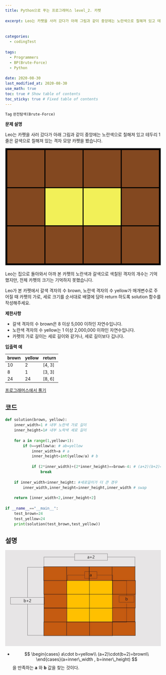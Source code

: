 ```yaml
---
title: Python으로 푸는 프로그래머스 level_2. 카펫

excerpt: Leo는 카펫을 사러 갔다가 아래 그림과 같이 중앙에는 노란색으로 칠해져 있고 테두리 1줄은 갈색으로 칠해져 있는 격자 모양 카펫을 봤습니다. Leo는 집으로 돌아와서 아까 본 카펫의 노란색과 갈색으로 색칠된 격자의 개수는 기억했지만, 전체 카펫의 크기는 기억하지 못했습니다. Leo가 본 카펫에서 갈색 격자의 수 brown, 노란색 격자의 수 yellow가 매개변수로 주어질 때 카펫의 가로, 세로 크기를 순서대로 배열에 담아 return 하도록 solution 함수를 작성해주세요.


categories:
  - codingTest

tags:
  - Programmers
  - BP(Brute-Force)
  - Python

date: 2020-08-30
last_modified_at: 2020-08-30
use_math: true
toc: true # Show table of contents
toc_sticky: true # Fixed table of contents
---
```


`Tag` `완전탐색(Brute-Force)` <br>

**문제 설명**

Leo는 카펫을 사러 갔다가 아래 그림과 같이 중앙에는 노란색으로 칠해져 있고 테두리 1줄은 갈색으로 칠해져 있는 격자 모양 카펫을 봤습니다.

![programmers-level_2-16-1](/assets/img/programmers-level_2-16-1.png)

Leo는 집으로 돌아와서 아까 본 카펫의 노란색과 갈색으로 색칠된 격자의 개수는 기억했지만, 전체 카펫의 크기는 기억하지 못했습니다.

Leo가 본 카펫에서 갈색 격자의 수 brown, 노란색 격자의 수 yellow가 매개변수로 주어질 때 카펫의 가로, 세로 크기를 순서대로 배열에 담아 return 하도록 solution 함수를 작성해주세요.

**제한사항**

- 갈색 격자의 수 brown은 8 이상 5,000 이하인 자연수입니다.
- 노란색 격자의 수 yellow는 1 이상 2,000,000 이하인 자연수입니다.
- 카펫의 가로 길이는 세로 길이와 같거나, 세로 길이보다 깁니다.

**입출력 예**

brown	|yellow	|return
--|--|--
10|	2|	[4, 3]
8	|1	|[3, 3]
24	|24	|[8, 6]

[프로그래머스에서 풀기](https://programmers.co.kr/learn/courses/30/lessons/42842)

## 코드

```python
def solution(brown, yellow):
    inner_width=1 # 내부 노란색 가로 길이
    inner_height=1# 내부 노락색 세로 길이

    for a in range(1,yellow+1):
        if 0==yellow%a: # ab=yellow
            inner_width=a # a
            inner_height=int(yellow/a) # b

            if (2*inner_width)+(2*inner_height)==brown-4: # (a+2)(b+2)=brown
                break

    if inner_width<inner_height: #세로길이가 더 큰 경우
        inner_width,inner_height=inner_height,inner_width # swap

    return [inner_width+2,inner_height+2]

if __name__=="__main__":
    test_brown=24
    test_yellow=24
    print(solution(test_brown,test_yellow))

```
## 설명

![programmers-level_2-16-2](/assets/img/programmers-level_2-16-2.jpg)

- $$
\begin{cases}
a\cdot b=yellow\\
(a+2)\cdot(b+2)=brown\\
\end{cases}(a=inner\_width , b=inner\_height)
$$ 을 만족하는 **a** 와 **b** 값을 찾는 것이다.
